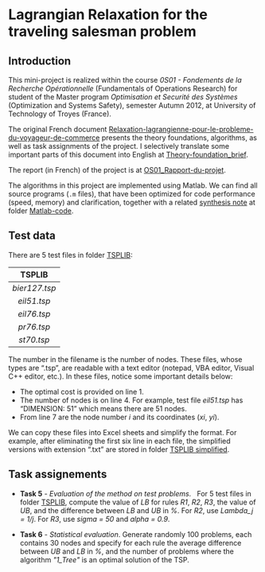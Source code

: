 # Lagrangian Relaxation for the traveling salesman problem

## Introduction
This mini-project is realized within the course _0S01 - Fondements de la Recherche Opérationnelle_ (Fundamentals of Operations Research) for student of the Master program _Optimisation et Securité des Systèmes_ (Optimization and Systems Safety), semester Autumn 2012, at University of Technology of Troyes (France).

The original French document [Relaxation-lagrangienne-pour-le-probleme-du-voyageur-de-commerce](/Relaxation-lagrangienne-pour-le-probleme-du-voyageur-de-commerce.pdf) presents the theory foundations, algorithms, as well as task assignments of the project. I selectively translate some important parts of this document into English at [Theory-foundation_brief](/Theory-Foundation_brief.pdf). 

The report (in French) of the project is at [OS01_Rapport-du-projet](/OS01_Rapport-du-projet.pdf). 

The algorithms in this project are implemented using Matlab.
We can find all source programs (`.m` files), that have been optimized for code performance (speed, memory) and clarification, together with a related [synthesis note](/Matlab-code/README.md) at folder [Matlab-code](/Matlab-code/). 


## Test data
There are 5 test files in folder [TSPLIB](/Test-data/TSPLIB/): 

|TSPLIB| 
|:---:|
|_bier127.tsp_|
|_eil51.tsp_|
|_eil76.tsp_|
|_pr76.tsp_|
|_st70.tsp_|

The number in the filename is the number of nodes. These files, whose types are “.tsp”, are readable with a text editor (notepad, VBA editor, Visual C++ editor, etc.). In these files, notice some important details below:
- The optimal cost is provided on line 1.
- The number of nodes is on line 4. For example, test file _eil51.tsp_ has “DIMENSION: 51” which means there are 51 nodes.
- From line 7 are the node number _i_ and its coordinates (_xi_, _yi_).

We can copy these files into Excel sheets and simplify the format. For example, after eliminating the first six line in each file, the simplified versions with extension “.txt” are stored in folder [TSPLIB simplified](/Test-data/TSPLIB-simplified/).



## Task assignements
- **Task 5** - _Evaluation of the method on test problems_.  
For 5 test files in folder [TSPLIB](/Test-data/TSPLIB/), compute the value of _LB_ for rules _R1_, _R2_, _R3_, the value of _UB_, and the difference between _LB_ and _UB_ in _%_. For _R2_, use _Lambda_j = 1/j_. For _R3_, use _sigma = 50_ and _alpha = 0.9_. 

- **Task 6** - _Statistical evaluation_.
Generate randomly 100 problems, each contains 30 nodes and specify for each rule the average difference between _UB_ and _LB_ in _%_, and the number of problems where the algorithm _"1_Tree"_ is an optimal solution of the TSP. 